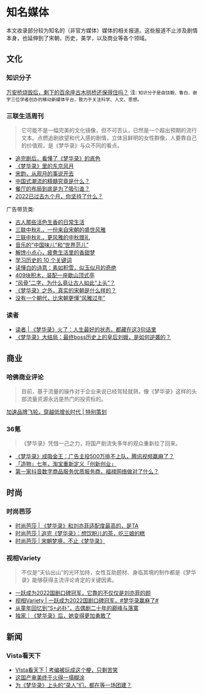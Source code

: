 # 知名媒体

本文收录部分较为知名的（非官方媒体）媒体的相关报道。这些报道不止涉及剧情本身，也延伸到了宋朝，历史，美学，以及商业等各个领域。


## 文化

### 知识分子

[万安桥烧毁后，剩下的百余座古木拱桥还保得住吗？](https://mp.weixin.qq.com/s/Zc47jf3OCYjjdgJ2qpu1rg)
注: `知识分子是由饶毅、鲁白、谢宇三位学者创办的移动新媒体平台，致力于关注科学、人文、思想。`


### 三联生活周刊
> 它可能不是一幅完美的文化镜像，但不可否认，已然是一个超出预期的流行文本。点燃追剧欲望和代入感的剧情，立体且鲜明的女性群像，人要靠自己的价值观，是《梦华录》与众不同的看点。
* [追完剧后，看懂了《梦华录》的底色](https://mp.weixin.qq.com/s/JyKUt5Ct4MXMeJN1zLaiTQ)
* [《梦华录》里的东京风月](https://mp.weixin.qq.com/s/dAmw94R1Z4UaNgzu1SL6mA)
* [宋韵，从观月的事说开去](https://mp.weixin.qq.com/s/IermTXpm_A5KpebYGyADHQ)
* [中国式潮流的精髓究竟是什么？](https://mp.weixin.qq.com/s/ZGKoz1ZoUqNheeDDkCmLfg)
* [餐厅的布局到底是为了吸引谁？](https://mp.weixin.qq.com/s/p43Qdlh9GVHJiSZzo6MRHA)
* [2022已过去九个月，你坚持了什么？](https://mp.weixin.qq.com/s/8fao7FbcfT7aRDLHX-1yRg)

广告带货类:
* [古人那些活色生香的日常生活](https://mp.weixin.qq.com/s/i_R4DxUgtBh4SR7X9b2RGw)
* [三联中秋礼，一份来自宋朝的盛世风雅](https://mp.weixin.qq.com/s/2oUNOwv7MNpiql-KTeI-4Q)
* [三联中秋礼，更风雅的中秋赠礼](https://mp.weixin.qq.com/s/58tJFm5fMo5VGh25_DPTGA)
* [音乐的“中国味儿”和“世界范儿”](https://mp.weixin.qq.com/s/YmQ0EuhwuRnBt3DZgq8Cpg)
* [解馋小点心，疲惫生活里的香甜梦](https://mp.weixin.qq.com/s/fJxO7zgTbIkImNCNFy0Vsw)
* [学习历史的 10 个关键词](https://mp.weixin.qq.com/s/jqFGmt57OElyuSHowSQ-nA)
* [读懂白的诗意：素如积雪，似玉似月的奇绝](https://mp.weixin.qq.com/s/m_bgOWq1bLuOpS0kwwsptQ)
* [409块积木，装配一座歇山顶式亭](https://mp.weixin.qq.com/s/VGDUCIr1MEQxfR-TBcPGIw)
* [“风骨”二字，为什么竟让古人如此“上头”？](https://mp.weixin.qq.com/s/i75lGLmDEd1jbUHpuL2rwA)
* [《梦华录》之外，真实的宋朝是什么样的？](https://mp.weixin.qq.com/s/nqszWwgp9huYiN6L-OQOgQ)
* [没有一个朝代，比宋朝更懂“风雅过年”](https://mp.weixin.qq.com/s/Arrf2uj09UnR0D7PaNpGBg)



### 读者
* [读者 | 《梦华录》火了：人生最好的状态，都藏在这3句话里](https://mp.weixin.qq.com/s/46xoeowwvwjE0sCSSNjpLw)
* [《梦华录》大结局：最终boss历史上的皇后刘娥，是如何逆袭的？](https://mp.weixin.qq.com/s/R8rqmL5TJMpDZN5-28M1qg)




## 商业

### 哈佛商业评论

> 目前，基于流量的操作对于企业来说已经驾轻就熟，像《梦华录》这样的头部流量资源永远是热门的投资标的。

[加速品牌飞轮，穿越低增长时代 | 特别策划](https://mp.weixin.qq.com/s/8u5A5UBKxnIshjU3XHNW0w)



### 36氪
> 《梦华录》凭借一己之力，将国产剧流失多年的观众重新拉了回来。 
* [《梦华录》成吸金王：广告主投500万排不上队，腾讯视频赢麻了？](https://mp.weixin.qq.com/s/0BEyXz8-HzMf8fVEuWcxpw)
* [「造物」七年，淘宝重新定义「创新创业」](https://mp.weixin.qq.com/s/a46Nr9UDEV0jGQw6K5JRkA)
* [第一家抖音数字商品服务优质服务商，福禄网络做对了什么？](https://mp.weixin.qq.com/s/bdQ1hIVfFl-Xm-4QIBuCwg)


## 时尚
### 时尚芭莎

* [时尚芭莎 | 《梦华录》和刘亦菲适配度最高的，是TA](https://mp.weixin.qq.com/s/oArHx5Cx96bLUGQ3ic6EpA)
* [时尚芭莎 | 追完《梦华录》：想饮盼儿的茶，吃三娘的糕](https://mp.weixin.qq.com/s/dstLoYQm4kmxADCmCwxzjw)
* [时尚芭莎 | 宋朝梦境，不止《梦华录》](https://mp.weixin.qq.com/s/_QWPeP440FCbqoFn6jS7iw)


### 视相Variety
> 不仅是“天仙出山”的光环加持，女性互助题材、身临其境的制作都是《梦华录》能够获得主流评论肯定的关键因素。
* [一跃成为2022国剧口碑冠军，它靠的不仅仅是刘亦菲的颜](https://mp.weixin.qq.com/s/aeZ7sU5_c15QBIDPNwX6sg)
* [视相Variety | 一跃成为2022国剧口碑冠军，#梦华录赢麻了#](https://m.weibo.cn/status/4777101205702235?sourceType=weixin&from=10CA095060&wm=9006_2001&featurecode=newtitle)
* [从童年回忆到“S+必扑”，古偶剧二十年的巅峰与落寞](https://mp.weixin.qq.com/s/a2TAtCvCXPFP1vaL31GHoA)
* [独家｜《梦华录》后，她变得更加勇敢了](https://mp.weixin.qq.com/s/3C6aCCaYG91A51kjOytO8A)


## 新闻

### Vista看天下
* [VIsta看天下 | 考编被玩成这个梗，只剩苦笑](https://mp.weixin.qq.com/s/1PkAkPHaFXJyfmESGlp6Yg)
* [这国产审美终于火得一塌糊涂](https://mp.weixin.qq.com/s/9Vm5CQKGYrkoUEE7EbX-0w)
* [为《梦华录》上头的“录人”们，都在等一场团建？](https://mp.weixin.qq.com/s/HSDXish2zJJdmu4b2o5A5g)
